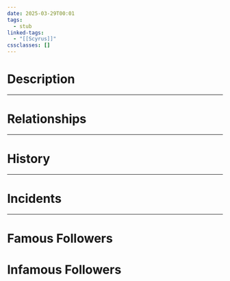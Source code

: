 ```yaml
---
date: 2025-03-29T00:01
tags:
  - stub
linked-tags:
  - "[[Scyrus]]"
cssclasses: []
---
```

# Description

***
# Relationships

***
# History

***
# Incidents

***
# Famous Followers
# Infamous Followers


